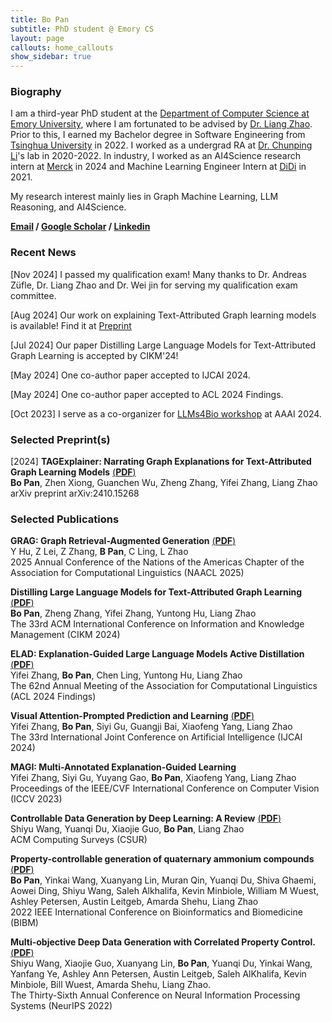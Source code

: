```yaml
---
title: Bo Pan
subtitle: PhD student @ Emory CS
layout: page
callouts: home_callouts
show_sidebar: true
---
```


### Biography
I am a third-year PhD student at the [Department of Computer Science at Emory University](https://computerscience.emory.edu/), where I am fortunated to be advised by [Dr. Liang Zhao](https://cs.emory.edu/~lzhao41/index.htm). Prior to this, I earned my Bachelor degree in Software Engineering from [Tsinghua University](https://www.tsinghua.edu.cn/en/) in 2022. I worked as a undergrad RA at [Dr. Chunping Li](https://www.thss.tsinghua.edu.cn/en/faculty/Chunping_LI.htm)'s lab in 2020-2022. In industry, I worked as an AI4Science research intern at [Merck](https://www.merck.com/) in 2024 and Machine Learning Engineer Intern at [DiDi](https://web.didiglobal.com/) in 2021. 

My research interest mainly lies in Graph Machine Learning, LLM Reasoning, and AI4Science.

**[Email](mailto:bo.pan@emory.edu)   /   [Google Scholar](https://scholar.google.com/citations?user=UacLGeoAAAAJ)   /   [Linkedin](https://www.linkedin.com/in/bo-pan/)**  

### Recent News

[Nov 2024] I passed my qualification exam! Many thanks to Dr. Andreas Züfle, Dr. Liang Zhao and Dr. Wei jin for serving my qualification exam committee. <br>

[Aug 2024] Our work on explaining Text-Attributed Graph learning models is available! Find it at [Preprint](https://pb0316.github.io/blog/TAG_XAI_preprint.pdf) <br>

[Jul 2024] Our paper Distilling Large Language Models for Text-Attributed Graph Learning is accepted by CIKM'24!<br>

[May 2024] One co-author paper accepted to IJCAI 2024.

[May 2024] One co-author paper accepted to ACL 2024 Findings.

[Oct 2023] I serve as a co-organizer for [LLMs4Bio workshop](https://llms4science-community.github.io/aaai2024.html) at AAAI 2024.<br>

### Selected Preprint(s)

[2024] **TAGExplainer: Narrating Graph Explanations for Text-Attributed Graph Learning Models** [(**PDF**)](https://arxiv.org/pdf/2410.15268)   
**Bo Pan**, Zhen Xiong, Guanchen Wu, Zheng Zhang, Yifei Zhang, Liang Zhao  
arXiv preprint arXiv:2410.15268



### Selected Publications

**GRAG: Graph Retrieval-Augmented Generation** [(**PDF**)](https://arxiv.org/pdf/2405.16506)  
Y Hu, Z Lei, Z Zhang, **B Pan**, C Ling, L Zhao  
2025 Annual Conference of the Nations of the Americas Chapter of the Association for Computational Linguistics (NAACL 2025)  



**Distilling Large Language Models for Text-Attributed Graph Learning** [(**PDF**)](https://arxiv.org/pdf/2402.12022.pdf)   
**Bo Pan**, Zheng Zhang, Yifei Zhang, Yuntong Hu, Liang Zhao  
The 33rd ACM International Conference on Information and Knowledge Management (CIKM 2024)  



**ELAD: Explanation-Guided Large Language Models Active Distillation** [(**PDF**)](https://arxiv.org/pdf/2402.12022.pdf)   
Yifei Zhang, **Bo Pan**, Chen Ling, Yuntong Hu, Liang Zhao  
The 62nd Annual Meeting of the Association for Computational Linguistics (ACL 2024 Findings)  



**Visual Attention-Prompted Prediction and Learning** [(**PDF**)](https://arxiv.org/pdf/2310.08420.pdf)   
Yifei Zhang, **Bo Pan**, Siyi Gu, Guangji Bai, Xiaofeng Yang, Liang Zhao  
The 33rd International Joint Conference on Artificial Intelligence (IJCAI 2024)  



**MAGI: Multi-Annotated Explanation-Guided Learning**  
Yifei Zhang, Siyi Gu, Yuyang Gao, **Bo Pan**, Xiaofeng Yang, Liang Zhao  
Proceedings of the IEEE/CVF International Conference on Computer Vision (ICCV 2023)  



**Controllable Data Generation by Deep Learning: A Review** [(**PDF**)](https://arxiv.org/pdf/2207.09542.pdf)  
Shiyu Wang, Yuanqi Du, Xiaojie Guo, **Bo Pan**, Liang Zhao   
ACM Computing Surveys (CSUR)   



**Property-controllable generation of quaternary ammonium compounds** [(**PDF**)](https://www.researchgate.net/profile/Shiyu-Wang-62/publication/366831501_Property-Controllable_Generation_of_Quaternary_Ammonium_Compounds/links/6411f5ee315dfb4cce80d8e2/Property-Controllable-Generation-of-Quaternary-Ammonium-Compounds.pdf)   
**Bo Pan**, Yinkai Wang, Xuanyang Lin, Muran Qin, Yuanqi Du, Shiva Ghaemi, Aowei Ding, Shiyu Wang, Saleh Alkhalifa, Kevin Minbiole, William M Wuest, Ashley Petersen, Austin Leitgeb, Amarda Shehu, Liang Zhao  
2022 IEEE International Conference on Bioinformatics and Biomedicine (BIBM)   



**Multi-objective Deep Data Generation with Correlated Property Control.** [(**PDF**)](https://arxiv.org/pdf/2210.01796.pdf)   
Shiyu Wang, Xiaojie Guo, Xuanyang Lin, **Bo Pan**, Yuanqi Du, Yinkai Wang, Yanfang Ye, Ashley Ann Petersen, Austin Leitgeb, Saleh AlKhalifa, Kevin Minbiole, Bill Wuest, Amarda Shehu, Liang Zhao.  
The Thirty-Sixth Annual Conference on Neural Information Processing Systems (NeurIPS 2022)   